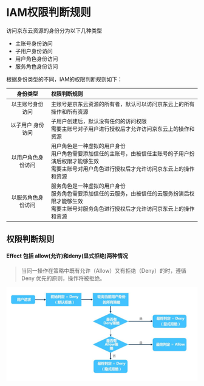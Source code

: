 # IAM权限判断规则

访问京东云资源的身份分为以下几种类型
 - 主账号身份访问
 - 子用户身份访问
 - 用户角色身份访问
 - 服务角色身份访问

根据身份类型的不同，IAM的权限判断规则如下：

|  身份类型 | 权限判断规则 |
| :----------: | :----------------- |
|  以主账号身份访问   |     主账号是京东云资源的所有者，默认可以访问京东云上的所有操作和所有资源      |
|  以子用户 身份访问  |     子用户创建后，默认没有任何的访问权限<br>需要主账号对子用户进行授权后才允许访问京东云上的操作和资源|
|  以用户角色身份访问   |   用户角色是一种虚拟的用户身份<br>用户角色需要添加信任的主账号，由被信任主账号的子用户扮演后权限才能够生效<br>需要主账号对用户角色进行授权后才允许访问京东云上的操作和资源  |
|  以服务角色身份访问 |     服务角色是一种虚拟的用户身份<br>服务角色需要添加信任的云服务，由被信任的云服务扮演后权限才能够生效<br>需要主账号对服务角色进行授权后才允许访问京东云上的操作和资源  |

## 权限判断规则

#### Effect 包括 allow(允许)和deny(显式拒绝)两种情况

> 当同一操作在策略中既有允许（Allow）又有拒绝（Deny）的时，遵循 Deny 优先的原则，操作将被拒绝。

![权限判断规则](../../../../../image/IAM/PolicyManagement/权限判断规则.jpg)
